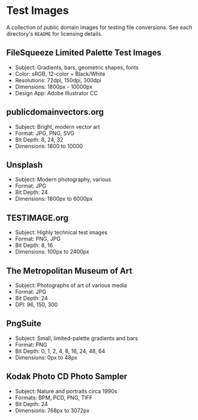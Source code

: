 # Test Images

A collection of public domain images for testing file conversions. See each directory's `README` for licensing details. 

## FileSqueeze Limited Palette Test Images

* Subject: Gradients, bars, geometric shapes, fonts
* Color: sRGB, 12-color + Black/White
* Resolutions: 72dpi, 150dpi, 300dpi
* Dimensions: 1800px - 10000px
* Design App: Adobe Illustrator CC

## publicdomainvectors.org

* Subject: Bright, modern vector art
* Format: JPG, PNG, SVG
* Bit Depth: 8, 24, 32
* Dimensions: 1800 to 10000 

## Unsplash

* Subject: Modern photography, various
* Format: JPG
* Bit Depth: 24
* Dimensions: 1800px to 6000px

## TESTIMAGE.org

* Subject: Highly technical test images
* Format: PNG, JPG
* Bit Depth: 8, 16
* Dimensions: 100px to 2400px

## The Metropolitan Museum of Art 

* Subject: Photographs of art of various media
* Format: JPG
* Bit Depth: 24
* DPI: 96, 150, 300

## PngSuite

* Subject: Small, limited-palette gradients and bars
* Format: PNG
* Bit Depth: 0, 1, 2, 4, 8, 16, 24, 48, 64
* Dimensions: 0px to 48px

## Kodak Photo CD Photo Sampler

* Subject: Nature and portraits circa 1990s
* Formats: BPM, PCD, PNG, TIFF
* Bit Depth: 24
* Dimensions: 768px to 3072px

